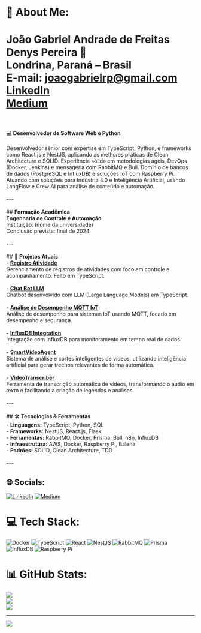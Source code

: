 # 💫 About Me:
# **João Gabriel Andrade de Freitas Denys Pereira**  🚀  <br>Londrina, Paraná – Brasil  <br>E-mail: [joaogabrielrp@gmail.com](mailto:joaogabrielrp@gmail.com)  <br>[LinkedIn](https://www.linkedin.com/in/jo%C3%A3o-gabriel-andrade-de-freitas-51241b220/)  <br>[Medium](https://medium.com/@joaogabriel1995)<br><br> 
💻 **Desenvolvedor de Software Web e Python**<br><br>Desenvolvedor sênior com expertise em TypeScript, Python, e frameworks como React.js e NestJS, aplicando as melhores práticas de Clean Architecture e SOLID. Experiência sólida em metodologias ágeis, DevOps (Docker, Jenkins) e mensageria com RabbitMQ e Bull. Domínio de bancos de dados (PostgreSQL e InfluxDB) e soluções IoT com Raspberry Pi. Atuando com soluções para Indústria 4.0 e Inteligência Artificial, usando LangFlow e Crew AI para análise de conteúdo e automação.<br><br>---<br><br>## **Formação Acadêmica**  <br>**Engenharia de Controle e Automação**  <br>Instituição: (nome da universidade)  <br>Conclusão prevista: final de 2024<br><br>---<br><br>## 🔭 **Projetos Atuais**<br>- **[Registro Atividade](https://github.com/joaogabriel1995/registro-atividade)**  <br>  Gerenciamento de registros de atividades com foco em controle e acompanhamento. Feito em TypeScript.<br><br>- **[Chat Bot LLM](https://github.com/joaogabriel1995/chat-bot-llm)**  <br>  Chatbot desenvolvido com LLM (Large Language Models) em TypeScript.<br><br>- **[Análise de Desempenho MQTT IoT](https://github.com/joaogabriel1995/analise-desempenho-mqtt-iot)**  <br>  Análise de desempenho para sistemas IoT usando MQTT, focado em desempenho e segurança.<br><br>- **[InfluxDB Integration](https://github.com/joaogabriel1995/influxDb)**  <br>  Integração com InfluxDB para monitoramento em tempo real de dados.<br><br>- **[SmartVideoAgent](https://github.com/joaogabriel1995/SmartVideoAgent)**  <br>  Sistema de análise e cortes inteligentes de vídeos, utilizando inteligência artificial para gerar trechos relevantes de forma automática.<br><br>- **[VideoTranscriber](https://github.com/joaogabriel1995/VideoTranscriber)**  <br>  Ferramenta de transcrição automática de vídeos, transformando o áudio em texto e facilitando a criação de legendas e análises.<br><br>---<br><br>## 🛠 **Tecnologias & Ferramentas**<br>- **Linguagens:** TypeScript, Python, SQL  <br>- **Frameworks:** NestJS, React.js, Flask  <br>- **Ferramentas:** RabbitMQ, Docker, Prisma, Bull, n8n, InfluxDB  <br>- **Infraestrutura:** AWS, Docker, Raspberry Pi, Balena  <br>- **Padrões:** SOLID, Clean Architecture, TDD<br><br>---<br>


## 🌐 Socials:
[![LinkedIn](https://img.shields.io/badge/LinkedIn-%230077B5.svg?logo=linkedin&logoColor=white)](https://linkedin.com/in/https://www.linkedin.com/in/jo%C3%A3o-gabriel-andrade-de-freitas-51241b220/) [![Medium](https://img.shields.io/badge/Medium-12100E?logo=medium&logoColor=white)](https://medium.com/@joaogabriel1995) 

# 💻 Tech Stack:
![Docker](https://img.shields.io/badge/docker-%230db7ed.svg?style=for-the-badge&logo=docker&logoColor=white) ![TypeScript](https://img.shields.io/badge/typescript-%23007ACC.svg?style=for-the-badge&logo=typescript&logoColor=white) ![React](https://img.shields.io/badge/react-%2320232a.svg?style=for-the-badge&logo=react&logoColor=%2361DAFB) ![NestJS](https://img.shields.io/badge/nestjs-%23E0234E.svg?style=for-the-badge&logo=nestjs&logoColor=white) ![RabbitMQ](https://img.shields.io/badge/rabbitmq-FF6600?style=for-the-badge&logo=rabbitmq&logoColor=white) ![Prisma](https://img.shields.io/badge/Prisma-3982CE?style=for-the-badge&logo=Prisma&logoColor=white) ![InfluxDB](https://img.shields.io/badge/InfluxDB-22ADF6?style=for-the-badge&logo=InfluxDB&logoColor=white) ![Raspberry Pi](https://img.shields.io/badge/-RaspberryPi-C51A4A?style=for-the-badge&logo=Raspberry-Pi)
# 📊 GitHub Stats:
![](https://github-readme-stats.vercel.app/api?username=joaogabriel1995&theme=dark&hide_border=false&include_all_commits=false&count_private=false)<br/>
![](https://github-readme-streak-stats.herokuapp.com/?user=joaogabriel1995&theme=dark&hide_border=false)<br/>
![](https://github-readme-stats.vercel.app/api/top-langs/?username=joaogabriel1995&theme=dark&hide_border=false&include_all_commits=false&count_private=false&layout=compact)

---
[![](https://visitcount.itsvg.in/api?id=joaogabriel1995&icon=0&color=0)](https://visitcount.itsvg.in)

<!-- Proudly created with GPRM ( https://gprm.itsvg.in ) -->
